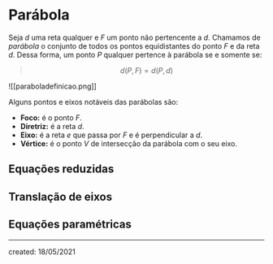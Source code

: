 # Parábola
 Seja $d$ uma reta qualquer e $F$ um ponto não pertencente a $d$. Chamamos de *parábola* o conjunto de todos os pontos equidistantes do ponto $F$ e da reta $d$. Dessa forma, um ponto $P$ qualquer pertence à parábola se e somente se:
>$$
  d(P,F)=d(P,d)
>$$

![[paraboladefinicao.png]]

Alguns pontos e eixos notáveis das parábolas são:

- **Foco:** é o ponto $F$.
- **Diretriz:** é a reta $d$.
- **Eixo:** é a reta $e$ que passa por $F$ e é perpendicular a $d$.
- **Vértice:** é o ponto $V$ de intersecção da parábola com o seu eixo.

## Equações reduzidas

## Translação de eixos


## Equações paramétricas

---

created: 18/05/2021
